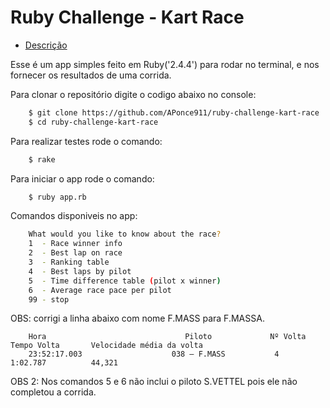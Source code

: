  Ruby Challenge - Kart Race
============================

* [Descrição](https://github.com/Gympass/interview-test)

Esse é um app simples feito em Ruby('2.4.4') para rodar no terminal, e nos fornecer os resultados de uma corrida.

Para clonar o repositório digite o codigo abaixo no console:

```sh
    $ git clone https://github.com/APonce911/ruby-challenge-kart-race
    $ cd ruby-challenge-kart-race
```

Para realizar testes rode o comando:

```sh
    $ rake
```

Para iniciar o app rode o comando:

```sh
    $ ruby app.rb
```

Comandos disponiveis no app:

```sh
    What would you like to know about the race?
    1  - Race winner info
    2  - Best lap on race
    3  - Ranking table
    4  - Best laps by pilot
    5  - Time difference table (pilot x winner)
    6  - Average race pace per pilot
    99 - stop
```

OBS: corrigi a linha abaixo com nome F.MASS para F.MASSA.

```text
    Hora                               Piloto             Nº Volta   Tempo Volta       Velocidade média da volta
    23:52:17.003                    038 – F.MASS           4         1:02.787          44,321
```

OBS 2: Nos comandos 5 e 6 não inclui o piloto S.VETTEL pois ele não completou a corrida.
